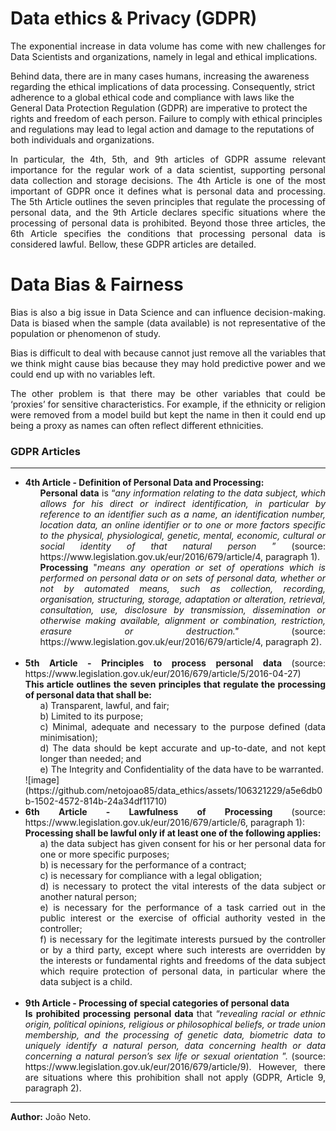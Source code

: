 # Data ethics & Privacy (GDPR)

<p align="justify"> The exponential increase in data volume has come with new challenges for Data Scientists and organizations, namely in legal and ethical implications. </p>
Behind data, there are in many cases humans, increasing the awareness regarding the ethical implications of data processing. Consequently, strict adherence to a global ethical code and compliance with laws like the General Data Protection Regulation (GDPR) are imperative to protect the rights and freedom of each person. Failure to comply with ethical principles and regulations may lead to legal action and damage to the reputations of both individuals and organizations. </p>
  

<p align="justify"> In particular, the 4th, 5th, and 9th articles of GDPR assume relevant importance for the regular work of a data scientist, supporting personal data collection and storage decisions. The 4th Article is one of the most important of GDPR once it defines what is personal data and processing. The 5th Article outlines the seven principles that regulate the processing of personal data, and the 9th Article declares specific situations where the processing of personal data is prohibited. Beyond those three articles, the 6th Article specifies the conditions that processing personal data is considered lawful. Bellow, these GDPR articles are detailed. </p>

# Data Bias & Fairness
<p align="justify"> Bias is also a big issue in Data Science and can influence decision-making. Data is biased when the sample (data available) is not representative of the population or phenomenon of study. </p>

<p align="justify"> Bias is difficult to deal with because cannot just remove all the variables that we think might cause bias because they may hold predictive power and we could end up with no variables left. </p>

<p align="justify"> The other problem is that there may be other variables that could be ‘proxies’ for sensitive characteristics. For example, if the ethnicity or religion were removed from a model build but kept the name in then it could end up being a proxy as names can often reflect different ethnicities.  </p>

### GDPR Articles
--------------------------------
<ul>
 <li align="justify"> <b> 4th Article - Definition of Personal Data and Processing: </b>  <br>
   <ol> <b>Personal data</b> is “<i>any information relating to the data subject, which allows for his direct or indirect identification, in particular by reference to an identifier such as a name, an identification number, location data, an online identifier or to one or more factors specific to the physical, physiological, genetic, mental, economic, cultural or social identity of that natural person </i>” (source: https://www.legislation.gov.uk/eur/2016/679/article/4, paragraph 1).
   </ol>
<ol><b>Processing</b> "<i>means any operation or set of operations which is performed on personal data or on sets of personal data, whether or not by automated means, such as collection, recording, organisation, structuring, storage, adaptation or alteration, retrieval, consultation, use, disclosure by transmission, dissemination or otherwise making available, alignment or combination, restriction, erasure or destruction."</i> (source: https://www.legislation.gov.uk/eur/2016/679/article/4, paragraph 2). 
   </ol>
  </li>
 <br>
 <li align="justify"> <b>5th Article -  Principles to process personal data </b> (source: https://www.legislation.gov.uk/eur/2016/679/article/5/2016-04-27)<br>
   <b>This article outlines the seven principles that regulate the processing of personal data that shall be:</b> <br>
   <ol>
     a) Transparent, lawful, and fair; <br>   
     b) Limited to its purpose; <br>
     c) Minimal, adequate and necessary to the purpose defined (data minimisation); <br>
     d) The data should be kept accurate and up-to-date, and not kept longer than needed; and <br>
     e) The Integrity and Confidentiality of the data have to be warranted. <br>
   </ol>
  </li>
  ![image](https://github.com/netojoao85/data_ethics/assets/106321229/a5e6db0b-1502-4572-814b-24a34df11710)

   <br>
  <li align="justify"> 
    <b>6th Article -  Lawfulness of Processing </b> (source: https://www.legislation.gov.uk/eur/2016/679/article/6, paragraph 1): <br>
    <b>Processing shall be lawful only if at least one of the following applies:</b>
      <ol>
        a) the data subject has given consent for his or her personal data for one or more specific purposes; <br>
        b) is necessary for the performance of a contract; <br>
        c) is necessary for compliance with a legal obligation; <br>
        d) is necessary to protect the vital interests of the data subject or another natural person;<br>
        e) is necessary for the performance of a task carried out in the public interest or the exercise of official authority vested in the controller; <br>
        f) is necessary for the legitimate interests pursued by the controller or by a third party, except where such interests are overridden by the interests or fundamental rights and freedoms of the data subject which require protection of personal data, in particular where the data subject is a child. <br>
      </ol>
    </li> 
   <br>
  <li align="justify">
   <b> 9th Article - Processing of special categories of personal data </b><br>
    <b> Is prohibited processing personal data </b> that “<i>revealing racial or ethnic origin, political opinions, religious or philosophical beliefs, or trade union membership, and the processing of genetic data, biometric data to uniquely identify a natural person, data concerning health or data concerning a natural person’s sex life or sexual orientation </i>”. (source: https://www.legislation.gov.uk/eur/2016/679/article/9). However, there are situations where this prohibition shall not apply (GDPR, Article 9, paragraph 2). 
  </li>
</ul>

--------------------------------
<b>Author:</b> João Neto.

